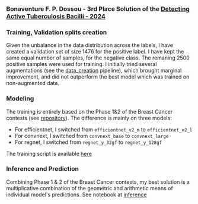### Bonaventure F. P. Dossou - 3rd Place Solution of the [Detecting Active Tuberculosis Bacilli - 2024](https://app.nightingalescience.org/contests/m3rl61qq21wo)

### Training, Validation splits creation
Given the unbalance in the data distribution across the labels, I have created a validation set of size 1476 for the positive label. I have kept the same equal number of samples, for the negative class. The remaning 2500 positive samples were used for training. I initially tried several augmentations (see the [data_creation](tuberculosis_data_creation.ipynb) pipeline), which brought marginal improvement, and did not outperform the best model which was trained on non-augmented data.

### Modeling

The training is entirely based on the Phase 1&2 of the Breast Cancer contests (see [repository](https://github.com/bonaventuredossou/wombare_nightingale_context_solutions/blob/main/project/Solution.md)). The difference is mainly on three models:

- For efficientnet, I switched from `efficientnet_v2_m` to `efficientnet_v2_l`
- For convnext, I switched from `convnext_base` to `convnext_large`
- For regnet, I switched from `regnet_y_32gf` to `regnet_y_128gf`

The training script is available [here](tuberculosis_training.ipynb)

### Inference and Prediction

Combining Phase 1 & 2 of the Breast Cancer contests, my best solution is a multiplicative combination of the geometric and arithmetic means of individual model's predictions. See notebook at [inference](tuberculosis_inference.ipynb)
